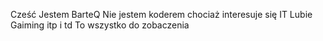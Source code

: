 Cześć Jestem BarteQ
Nie jestem koderem chociaż interesuje się IT
Lubie Gaiming itp i td
To wszystko do zobaczenia
